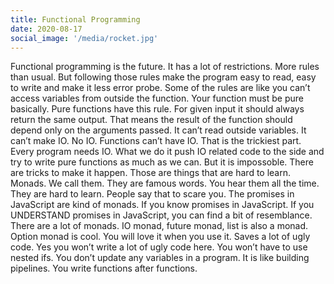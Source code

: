```yaml
---
title: Functional Programming
date: 2020-08-17
social_image: '/media/rocket.jpg'
---
```

Functional programming is the future. It has a lot of restrictions. More rules than usual. But following those rules make the program easy to read, easy to write and make it less error probe. Some of the rules are like you can’t access variables from outside the function. Your function must be pure basically. Pure functions have this rule. For given input it should always return the same output. That means the result of the function should depend only on the arguments passed. It can’t read outside variables. It can’t make IO. No IO. Functions can’t have IO. That is the trickiest part. Every program needs IO. What we do it push IO related code to the side and try to write pure functions as much as we can. But it is impossoble. There are tricks to make it happen. Those are things that are hard to learn. Monads. We call them. They are famous words. You hear them all the time. They are hard to learn. People say that to scare you. The promises in JavaScript are kind of monads. If you know promises in JavaScript. If you UNDERSTAND promises in JavaScript, you can find a bit of resemblance. There are a lot of monads. IO monad, future monad, list is also a monad. Option monad is cool. You will love it when you use it. Saves a lot of ugly code. Yes you won’t write a lot of ugly code here. You won’t have to use nested ifs. You don’t update any variables in a program. It is like building pipelines. You write functions after functions.